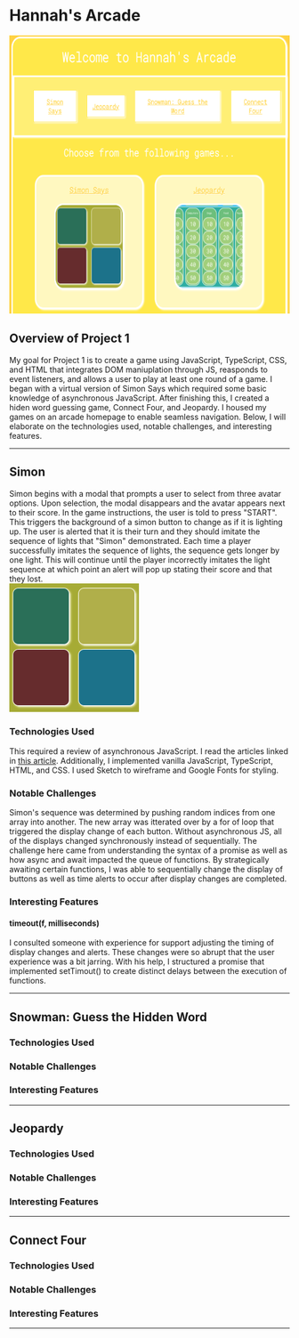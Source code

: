 # Hannah's Arcade <br>
<img src="homepageinterfaceimg.png" alt="homepage image" width="600" height="500" />

## Overview of Project 1 <br>
My goal for Project 1 is to create a game using JavaScript, TypeScript, CSS, and HTML that integrates DOM maniuplation through JS, reasponds to event listeners, and allows a user to play at least one round of a game. I began with a virtual version of Simon Says which required some basic knowledge of asynchronous JavaScript. After finishing this, I created a hiden word guessing game, Connect Four, and Jeopardy. I housed my games on an arcade homepage to enable seamless navigation. Below, I will elaborate on the technologies used, notable challenges, and interesting features. <br>

***

## Simon <br>
Simon begins with a modal that prompts a user to select from three avatar options. Upon selection, the modal disappears and the avatar appears next to their score. In the game instructions, the user is told to press "START". This triggers the background of a simon button to change as if it is lighting up. The user is alerted that it is their turn and they should imitate the sequence of lights that "Simon" demonstrated. Each time a player successfully imitates the sequence of lights, the sequence gets longer by one light. This will continue until the player incorrectly imitates the light sequence at which point an alert will pop up stating their score and that they lost. <br>
![Simon Interface](Simon/interfaceimg.png)

### Technologies Used <br>
This required a review of asynchronous JavaScript. I read the articles linked in [this article](https://developer.mozilla.org/en-US/docs/Learn/JavaScript/Asynchronous). Additionally, I implemented vanilla JavaScript, TypeScript, HTML, and CSS.  I used Sketch to wireframe and Google Fonts for styling. <br>

### Notable Challenges <br>
Simon's sequence was determined by pushing random indices from one array into another. The new array was itterated over by a for of loop that triggered the display change of each button. Without asynchronous JS, all of the displays changed synchronously instead of sequentially. The challenge here came from understanding the syntax of a promise as well as how async and await impacted the queue of functions. By strategically awaiting certain functions, I was able to sequentially change the display of buttons as well as time alerts to occur after display changes are completed. <br>

### Interesting Features <br>
#### timeout(f, milliseconds) <br>
I consulted someone with experience for support adjusting the timing of display changes and alerts. These changes were so abrupt that the user experience was a bit jarring. With his help, I structured a promise that implemented setTimout() to create distinct delays between the execution of functions. <br>

***

## Snowman: Guess the Hidden Word <br>
### Technologies Used <br>
### Notable Challenges <br>
### Interesting Features <br>

***

## Jeopardy <br>
### Technologies Used <br>
### Notable Challenges <br>
### Interesting Features <br>

***

## Connect Four <br>
### Technologies Used <br>
### Notable Challenges <br>
### Interesting Features <br>

***